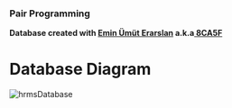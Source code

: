 ### Pair Programming

<b>Database created with <a href="https://github.com/8CA5F" target="_blank">Emin Ümüt Erarslan</a>
a.k.a<a href="https://github.com/8CA5F" target="_blank"> 8CA5F</a></b>

# Database Diagram

![hrmsDatabase](https://user-images.githubusercontent.com/61664693/123967608-25bc2400-d9bf-11eb-8e8c-0b4a96f0fa3c.png)